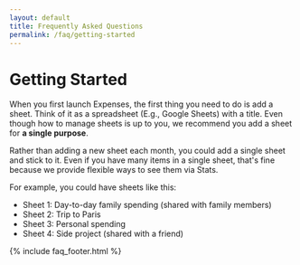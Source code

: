 ```yaml
---
layout: default
title: Frequently Asked Questions
permalink: /faq/getting-started
---
```


# Getting Started

When you first launch Expenses, the first thing you need to do is add a sheet. Think of it as a spreadsheet (E.g., Google Sheets) with a title. Even though how to manage sheets is up to you, we recommend you add a sheet for **a single purpose**.

Rather than adding a new sheet each month, you could add a single sheet and stick to it. Even if you have many items in a single sheet, that's fine because we provide flexible ways to see them via Stats.

For example, you could have sheets like this:

- Sheet 1: Day-to-day family spending (shared with family members)
- Sheet 2: Trip to Paris
- Sheet 3: Personal spending
- Sheet 4: Side project (shared with a friend)

{% include faq_footer.html %}

